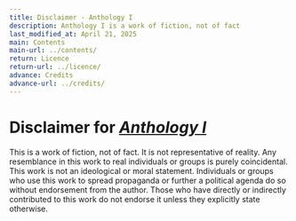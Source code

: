 ```yaml
---
title: Disclaimer - Anthology I
description: Anthology I is a work of fiction, not of fact
last_modified_at: April 21, 2025
main: Contents
main-url: ../contents/
return: Licence
return-url: ../licence/
advance: Credits
advance-url: ../credits/
---
```


# Disclaimer for *[Anthology I](../)*
This is a work of fiction, not of fact. It is not representative of reality. Any resemblance in this work to real individuals or groups is purely coincidental. This work is not an ideological or moral statement. Individuals or groups who use this work to spread propaganda or further a political agenda do so without endorsement from the author. Those who have directly or indirectly contributed to this work do not endorse it unless they explicitly state otherwise.